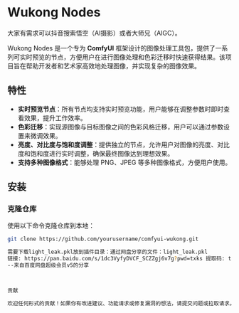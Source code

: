 # Wukong Nodes

大家有需求可以抖音搜索悟空（AI摄影）或者大师兄（AIGC）。

Wukong Nodes 是一个专为 **ComfyUI** 框架设计的图像处理工具包，提供了一系列可实时预览的节点，方便用户在进行图像处理和色彩迁移时快速获得结果。该项目旨在帮助开发者和艺术家高效地处理图像，并实现复杂的图像效果。

## 特性

- **实时预览节点**：所有节点均支持实时预览功能，用户能够在调整参数时即时查看效果，提升工作效率。
- **色彩迁移**：实现源图像与目标图像之间的色彩风格迁移，用户可以通过参数设置来微调效果。
- **亮度、对比度与饱和度调整**：提供独立的节点，允许用户对图像的亮度、对比度和饱和度进行实时调整，确保最终图像达到理想效果。
- **支持多种图像格式**：能够处理 PNG、JPEG 等多种图像格式，方便用户使用。

## 安装

### 克隆仓库

使用以下命令克隆仓库到本地：

```bash
git clone https://github.com/yourusername/comfyui-wukong.git

需要下载light_leak.pkl放到插件目录：通过网盘分享的文件：light_leak.pkl
链接: https://pan.baidu.com/s/1dc3VyfyDVCF_SCZZgj6v7g?pwd=txks 提取码: txks 
--来自百度网盘超级会员v5的分享



贡献

欢迎任何形式的贡献！如果你有改进建议、功能请求或修复漏洞的想法，请提交问题或拉取请求。请确保在提交之前查看 贡献指南。
